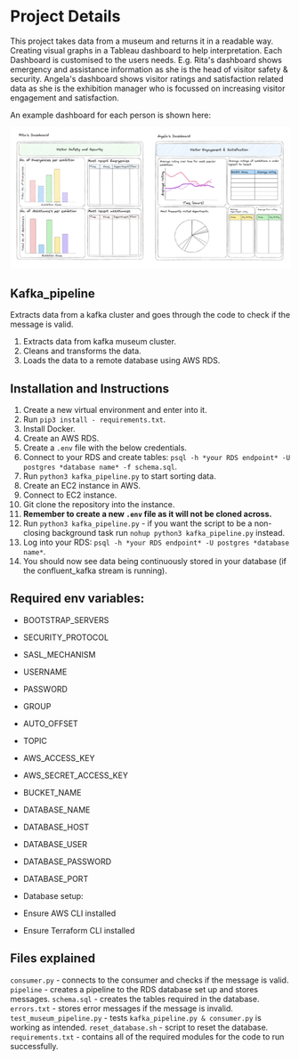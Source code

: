 # Project Details

This project takes data from a museum and returns it in a readable way. Creating visual graphs in a Tableau dashboard to help interpretation. Each Dashboard is customised to the users needs. E.g. Rita's dashboard shows emergency and assistance information as she is the head of visitor safety & security. Angela's dashboard shows visitor ratings and satisfaction related data as she is the exhibition manager who is focussed on increasing visitor engagement and satisfaction.

An example dashboard for each person is shown here:

![Dashboards](museum_dashboard.png)

## Kafka_pipeline

Extracts data from a kafka cluster and goes through the code to check if the message is valid. 

1. Extracts data from kafka museum cluster. 
2. Cleans and transforms the data.
3. Loads the data to a remote database using AWS RDS. 

## Installation and Instructions

1. Create a new virtual environment and enter into it. 
2. Run `pip3 install - requirements.txt`.
3. Install Docker.
4. Create an AWS RDS.
5. Create a `.env` file with the below credentials.
5. Connect to your RDS and create tables: `psql -h *your RDS endpoint* -U postgres *database name* -f schema.sql`.
6. Run `python3 kafka_pipeline.py` to start sorting data. 
7. Create an EC2 instance in AWS. 
8. Connect to EC2 instance. 
9. Git clone the repository into the instance. 
10. **Remember to create a new `.env` file as it will not be cloned across.**
11. Run `python3 kafka_pipeline.py` - if you want the script to be a non-closing background task run `nohup python3 kafka_pipeline.py` instead. 
12. Log into your RDS: `psql -h *your RDS endpoint* -U postgres *database name*`.
13. You should now see data being continuously stored in your database (if the confluent_kafka stream is running).

## Required env variables:

- BOOTSTRAP_SERVERS
- SECURITY_PROTOCOL
- SASL_MECHANISM
- USERNAME
- PASSWORD
- GROUP
- AUTO_OFFSET
- TOPIC
- AWS_ACCESS_KEY
- AWS_SECRET_ACCESS_KEY
- BUCKET_NAME
- DATABASE_NAME
- DATABASE_HOST
- DATABASE_USER
- DATABASE_PASSWORD
- DATABASE_PORT

- Database setup:

- Ensure AWS CLI installed
- Ensure Terraform CLI installed

## Files explained

`consumer.py` - connects to the consumer and checks if the message is valid. 
`pipeline` - creates a pipeline to the RDS database set up and stores messages.
`schema.sql` - creates the tables required in the database. 
`errors.txt` - stores error messages if the message is invalid. 
`test_museum_pipeline.py` - tests `kafka_pipeline.py & consumer.py` is working as intended. 
`reset_database.sh` - script to reset the database. 
`requirements.txt` - contains all of the required modules for the code to run successfully. 
